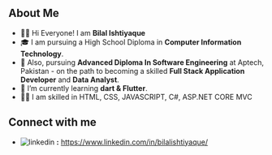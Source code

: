 <h2>About Me</h2>


- 👨‍🎓 Hi Everyone! I am **Bilal Ishtiyaque**
- 🎓 I am pursuing a High School Diploma in **Computer Information Technology**. 
- 👀 Also, pursuing **Advanced Diploma In Software Engineering** at Aptech, Pakistan - on the path to becoming a skilled **Full Stack Application Developer** and **Data Analyst**.
- 🌱 I’m currently learning **dart & Flutter**.
- 👨‍💻 I am skilled in HTML, CSS, JAVASCRIPT, C#, ASP.NET CORE MVC

<h2>Connect with me</h2>

- ![linkedin](https://github.com/Bilal-Ishtiyaque/Bilal-Ishtiyaque/assets/139645574/17b648a4-e61c-45ab-9e7d-6e84c8d30897) **:** https://www.linkedin.com/in/bilalishtiyaque/



